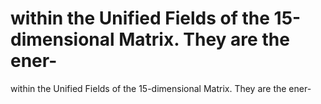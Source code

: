 # within the Unified Fields of the 15-dimensional Matrix. They are the ener-

within the Unified Fields of the 15-dimensional Matrix. They are the ener-